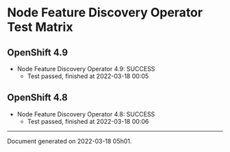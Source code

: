 
Node Feature Discovery Operator Test Matrix
===========================================

OpenShift 4.9
-------------



* Node Feature Discovery Operator 4.9: SUCCESS
  - Test passed, finished at 2022-03-18 00:05

OpenShift 4.8
-------------



* Node Feature Discovery Operator 4.8: SUCCESS
  - Test passed, finished at 2022-03-18 00:06

---
Document generated on 2022-03-18 05h01.
